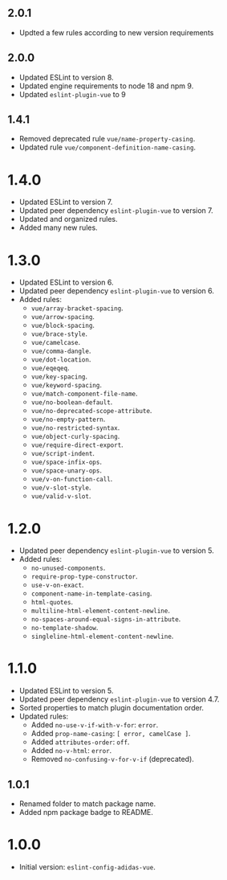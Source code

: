## 2.0.1

- Updted a few rules according to new version requirements

## 2.0.0

- Updated ESLint to version 8.
- Updated engine requirements to node 18 and npm 9.
- Updated `eslint-plugin-vue` to 9

## 1.4.1

- Removed deprecated rule `vue/name-property-casing`.
- Updated rule `vue/component-definition-name-casing`.

# 1.4.0

- Updated ESLint to version 7.
- Updated peer dependency `eslint-plugin-vue` to version 7.
- Updated and organized rules.
- Added many new rules.

# 1.3.0

- Updated ESLint to version 6.
- Updated peer dependency `eslint-plugin-vue` to version 6.
- Added rules:
    - `vue/array-bracket-spacing`.
    - `vue/arrow-spacing`.
    - `vue/block-spacing`.
    - `vue/brace-style`.
    - `vue/camelcase`.
    - `vue/comma-dangle`.
    - `vue/dot-location`.
    - `vue/eqeqeq`.
    - `vue/key-spacing`.
    - `vue/keyword-spacing`.
    - `vue/match-component-file-name`.
    - `vue/no-boolean-default`.
    - `vue/no-deprecated-scope-attribute`.
    - `vue/no-empty-pattern`.
    - `vue/no-restricted-syntax`.
    - `vue/object-curly-spacing`.
    - `vue/require-direct-export`.
    - `vue/script-indent`.
    - `vue/space-infix-ops`.
    - `vue/space-unary-ops`.
    - `vue/v-on-function-call`.
    - `vue/v-slot-style`.
    - `vue/valid-v-slot`.

# 1.2.0

- Updated peer dependency `eslint-plugin-vue` to version 5.
- Added rules:
    - `no-unused-components`.
    - `require-prop-type-constructor`.
    - `use-v-on-exact`.
    - `component-name-in-template-casing`.
    - `html-quotes`.
    - `multiline-html-element-content-newline`.
    - `no-spaces-around-equal-signs-in-attribute`.
    - `no-template-shadow`.
    - `singleline-html-element-content-newline`.

# 1.1.0

- Updated ESLint to version 5.
- Updated peer dependency `eslint-plugin-vue` to version 4.7.
- Sorted properties to match plugin documentation order.
- Updated rules:
  - Added `no-use-v-if-with-v-for`: `error`.
  - Added `prop-name-casing`: `[ error, camelCase ]`.
  - Added `attributes-order`: `off`.
  - Added `no-v-html`: `error`.
  - Removed `no-confusing-v-for-v-if` (deprecated).

## 1.0.1

- Renamed folder to match package name.
- Added npm package badge to README.

# 1.0.0

- Initial version: `eslint-config-adidas-vue`.
